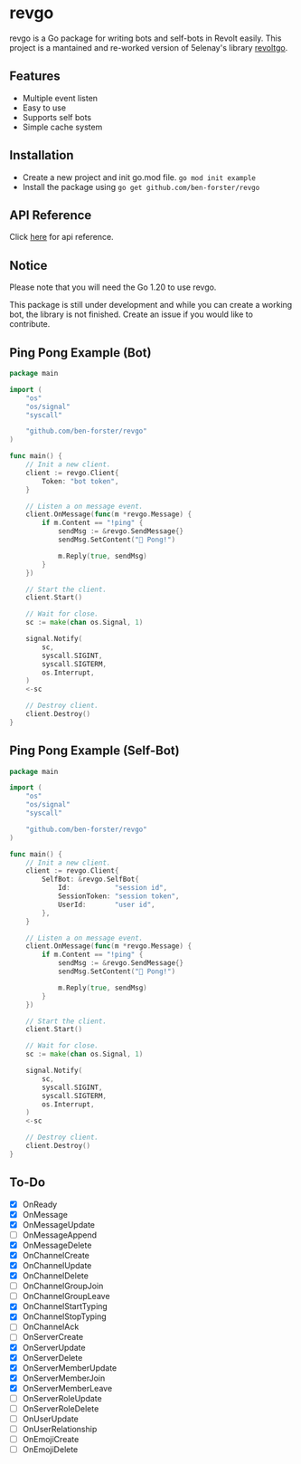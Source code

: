 # revgo

revgo is a Go package for writing bots and self-bots in Revolt easily. This project is a mantained and re-worked version of 5elenay's library [revoltgo](https://github.com/5elenay/revoltgo).

## Features

- Multiple event listen
- Easy to use
- Supports self bots
- Simple cache system

## Installation

- Create a new project and init go.mod file. `go mod init example`
- Install the package using `go get github.com/ben-forster/revgo`

## API Reference

Click [here](https://pkg.go.dev/github.com/ben-forster/revgo@v0.0.1) for api reference.

## Notice

Please note that you will need the Go 1.20 to use revgo.

This package is still under development and while you can create a working bot, the library is not finished. Create an issue if you would like to contribute.

## Ping Pong Example (Bot)

```go
package main

import (
    "os"
    "os/signal"
    "syscall"

    "github.com/ben-forster/revgo"
)

func main() {
    // Init a new client.
    client := revgo.Client{
        Token: "bot token",
    }

    // Listen a on message event.
    client.OnMessage(func(m *revgo.Message) {
        if m.Content == "!ping" {
            sendMsg := &revgo.SendMessage{}
            sendMsg.SetContent("🏓 Pong!")

            m.Reply(true, sendMsg)
        }
    })

    // Start the client.
    client.Start()

    // Wait for close.
    sc := make(chan os.Signal, 1)

    signal.Notify(
        sc,
        syscall.SIGINT,
        syscall.SIGTERM,
        os.Interrupt,
    )
    <-sc

    // Destroy client.
    client.Destroy()
}

```

## Ping Pong Example (Self-Bot)

```go
package main

import (
    "os"
    "os/signal"
    "syscall"

    "github.com/ben-forster/revgo"
)

func main() {
    // Init a new client.
    client := revgo.Client{
        SelfBot: &revgo.SelfBot{
            Id:           "session id",
            SessionToken: "session token",
            UserId:       "user id",
        },
    }

    // Listen a on message event.
    client.OnMessage(func(m *revgo.Message) {
        if m.Content == "!ping" {
            sendMsg := &revgo.SendMessage{}
            sendMsg.SetContent("🏓 Pong!")

            m.Reply(true, sendMsg)
        }
    })

    // Start the client.
    client.Start()

    // Wait for close.
    sc := make(chan os.Signal, 1)

    signal.Notify(
        sc,
        syscall.SIGINT,
        syscall.SIGTERM,
        os.Interrupt,
    )
    <-sc

    // Destroy client.
    client.Destroy()
}

```

## To-Do
- [x] OnReady
- [x] OnMessage
- [x] OnMessageUpdate
- [ ] OnMessageAppend
- [x] OnMessageDelete
- [x] OnChannelCreate
- [x] OnChannelUpdate
- [x] OnChannelDelete
- [ ] OnChannelGroupJoin
- [ ] OnChannelGroupLeave
- [x] OnChannelStartTyping
- [x] OnChannelStopTyping
- [ ] OnChannelAck
- [ ] OnServerCreate
- [x] OnServerUpdate
- [x] OnServerDelete
- [x] OnServerMemberUpdate
- [x] OnServerMemberJoin
- [x] OnServerMemberLeave
- [ ] OnServerRoleUpdate
- [ ] OnServerRoleDelete
- [ ] OnUserUpdate
- [ ] OnUserRelationship
- [ ] OnEmojiCreate
- [ ] OnEmojiDelete
